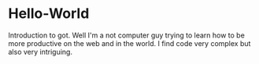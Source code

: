 # Hello-World
Introduction to got.
Well I'm a not computer guy trying to learn how to be more productive on the web and in the world. I find code very complex but also very intriguing.

